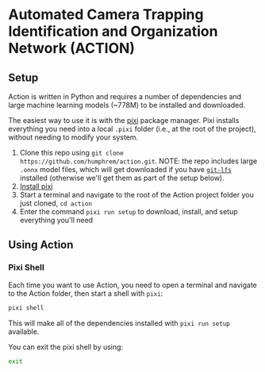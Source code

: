 # Automated Camera Trapping Identification and Organization Network (ACTION)

## Setup

Action is written in Python and requires a number of dependencies and large machine learning models (~778M) to be installed and downloaded.

The easiest way to use it is with the [pixi](https://prefix.dev/docs/pixi/overview) package manager.  Pixi installs everything you need into a local `.pixi` folder (i.e., at the root of the project), without needing to modify your system.

1. Clone this repo using `git clone https://github.com/humphrem/action.git`. NOTE: the repo includes large `.onnx` model files, which will get downloaded if you have [`git-lfs`](https://git-lfs.com/) installed (otherwise we'll get them as part of the setup below).
2. [Install pixi](https://prefix.dev/docs/pixi/overview#installation)
3. Start a terminal and navigate to the root of the Action project folder you just cloned, `cd action`
4. Enter the command `pixi run setup` to download, install, and setup everything you'll need

## Using Action

### Pixi Shell

Each time you want to use Action, you need to open a terminal and navigate to the Action folder, then start a shell with `pixi`:

```sh
pixi shell
```

This will make all of the dependencies installed with `pixi run setup` available.

You can exit the pixi shell by using:

```sh
exit
```

